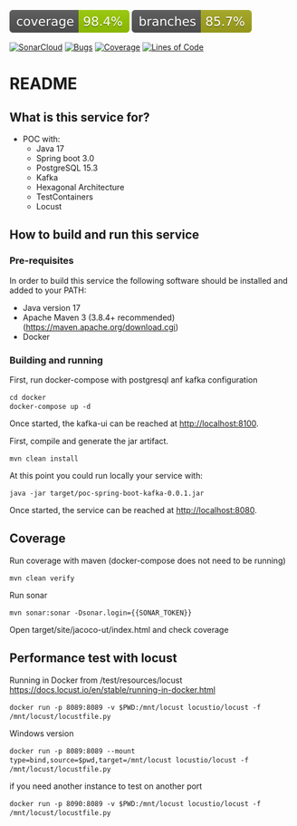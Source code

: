 ![coverage](.github/badges/jacoco.svg)
![branches](.github/badges/branches.svg)

[![SonarCloud](https://sonarcloud.io/images/project_badges/sonarcloud-black.svg)](https://sonarcloud.io/dashboard?id=poc-spring-boot-kafka)
[![Bugs](https://sonarcloud.io/api/project_badges/measure?project=poc-spring-boot-kafka&metric=bugs)](https://sonarcloud.io/dashboard?id=poc-spring-boot-kafka)
[![Coverage](https://sonarcloud.io/api/project_badges/measure?project=poc-spring-boot-kafka&metric=coverage)](https://sonarcloud.io/dashboard?id=poc-spring-boot-kafka)
[![Lines of Code](https://sonarcloud.io/api/project_badges/measure?project=poc-spring-boot-kafka&metric=ncloc)](https://sonarcloud.io/dashboard?id=poc-spring-boot-kafka)

# README #

## What is this service for? ##

* POC with:
  * Java 17
  * Spring boot 3.0
  * PostgreSQL 15.3
  * Kafka 
  * Hexagonal Architecture
  * TestContainers
  * Locust

## How to build and run this service ##

### Pre-requisites ###

In order to build this service the following software should be installed and added to your PATH:

- Java version 17
- Apache Maven 3 (3.8.4+ recommended) (<https://maven.apache.org/download.cgi>)
- Docker

### Building and running ###
First, run docker-compose with postgresql anf kafka configuration
```
cd docker 
docker-compose up -d
```
Once started, the kafka-ui can be reached at <http://localhost:8100>.

First, compile and generate the jar artifact.
```
mvn clean install
```
At this point you could run locally your service with:
```
java -jar target/poc-spring-boot-kafka-0.0.1.jar
```
Once started, the service can be reached at <http://localhost:8080>.

## Coverage ## 

Run coverage with maven (docker-compose does not need to be running)
```
mvn clean verify
```

Run sonar
```
mvn sonar:sonar -Dsonar.login={{SONAR_TOKEN}}
```

Open target/site/jacoco-ut/index.html and check coverage

## Performance test with locust ## 

Running in Docker from /test/resources/locust
https://docs.locust.io/en/stable/running-in-docker.html

```
docker run -p 8089:8089 -v $PWD:/mnt/locust locustio/locust -f /mnt/locust/locustfile.py
```

Windows version
```
docker run -p 8089:8089 --mount type=bind,source=$pwd,target=/mnt/locust locustio/locust -f /mnt/locust/locustfile.py
```

if you need another instance to test on another port
```
docker run -p 8090:8089 -v $PWD:/mnt/locust locustio/locust -f /mnt/locust/locustfile.py
```
